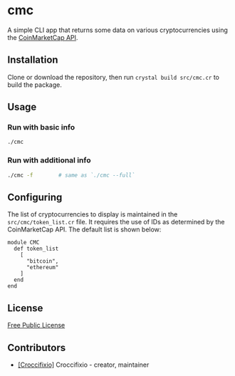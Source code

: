 # cmc

A simple CLI app that returns some data on various cryptocurrencies using the [CoinMarketCap API](https://coinmarketcap.com/api/).

## Installation

Clone or download the repository, then run `crystal build src/cmc.cr` to build the package.

## Usage

### Run with basic info
```bash
./cmc
```

### Run with additional info
```bash
./cmc -f        # same as `./cmc --full`
```

## Configuring

The list of cryptocurrencies to display is maintained in the `src/cmc/token_list.cr` file. It requires the use of IDs as determined by the CoinMarketCap API. The default list is shown below:

```crystal
module CMC
  def token_list
    [
      "bitcoin",
      "ethereum"
    ]
  end
end
```

## License

[Free Public License](https://opensource.org/licenses/FPL-1.0.0)

## Contributors

- [[Croccifixio]](https://github.com/[your-github-name]) Croccifixio - creator, maintainer
